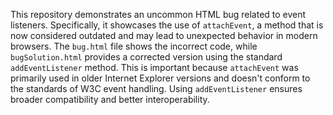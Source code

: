 This repository demonstrates an uncommon HTML bug related to event listeners. Specifically, it showcases the use of `attachEvent`, a method that is now considered outdated and may lead to unexpected behavior in modern browsers. The `bug.html` file shows the incorrect code, while `bugSolution.html` provides a corrected version using the standard `addEventListener` method.  This is important because `attachEvent` was primarily used in older Internet Explorer versions and doesn't conform to the standards of W3C event handling. Using `addEventListener` ensures broader compatibility and better interoperability.